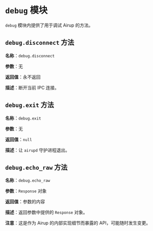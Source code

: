 # `debug` 模块

`debug` 模块内提供了用于调试 Airup 的方法。

## `debug.disconnect` 方法

**名称**：`debug.disconnect`

**参数**：无

**返回值**：永不返回

**描述**：断开当前 IPC 连接。

## `debug.exit` 方法

**名称**：`debug.exit`

**参数**：无

**返回值**：`null`

**描述**：让 `airupd` 守护进程退出。

## `debug.echo_raw` 方法

**名称**：`debug.echo_raw`

**参数**：`Response` 对象

**返回值**：参数的内容

**描述**：返回参数中提供的 `Response` 对象。

**注意**：这是作为 Airup 的内部实现细节而暴露的 API，可能随时发生变更。
 